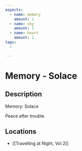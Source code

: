 ```yaml
---
aspects:
  - name: memory
    amount: 1
  - name: sky
    amount: 1
  - name: heart
    amount: 1
tags:
  - 

---
```


# Memory - Solace

## Description
Memory: Solace

Peace after trouble.
## Locations
- [[Travelling at Night, Vol 2]]
